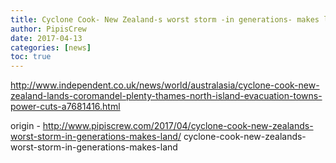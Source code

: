 ```yaml
---
title: Cyclone Cook- New Zealand-s worst storm -in generations- makes land
author: PipisCrew
date: 2017-04-13
categories: [news]
toc: true
---
```


http://www.independent.co.uk/news/world/australasia/cyclone-cook-new-zealand-lands-coromandel-plenty-thames-north-island-evacuation-towns-power-cuts-a7681416.html

origin - http://www.pipiscrew.com/2017/04/cyclone-cook-new-zealands-worst-storm-in-generations-makes-land/ cyclone-cook-new-zealands-worst-storm-in-generations-makes-land